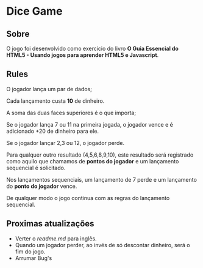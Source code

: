 # Dice Game

## Sobre

O jogo foi desenvolvido como exercicio do livro **O Guia Essencial do HTML5 - Usando jogos para aprender HTML5 e Javascript**.

## Rules

O jogador lança um par de dados;

Cada lançamento custa **10** de dinheiro.

A soma das duas faces superiores é o que importa;

Se o jogador lança 7 ou 11 na primeira jogada, o jogador vence e é adicionado +20 de dinheiro para ele.

Se o jogador lançar 2,3 ou 12, o jogador perde.

Para qualquer outro resultado (4,5,6,8,9,10), este resultado será registrado como aquilo que chamamos de **pontos do jogador** e um lançamento sequencial é solicitado.

Nos lançamentos sequenciais, um lançamento de 7 perde e um lançamento do **ponto do jogador** vence.

De qualquer modo o jogo continua com as regras do lançamento sequencial.

## Proximas atualizações

- Verter o *readme.md* para inglês.
- Quando um jogador perder, ao invés de só descontar dinheiro, será o fim do jogo.
- Arrumar Bug's